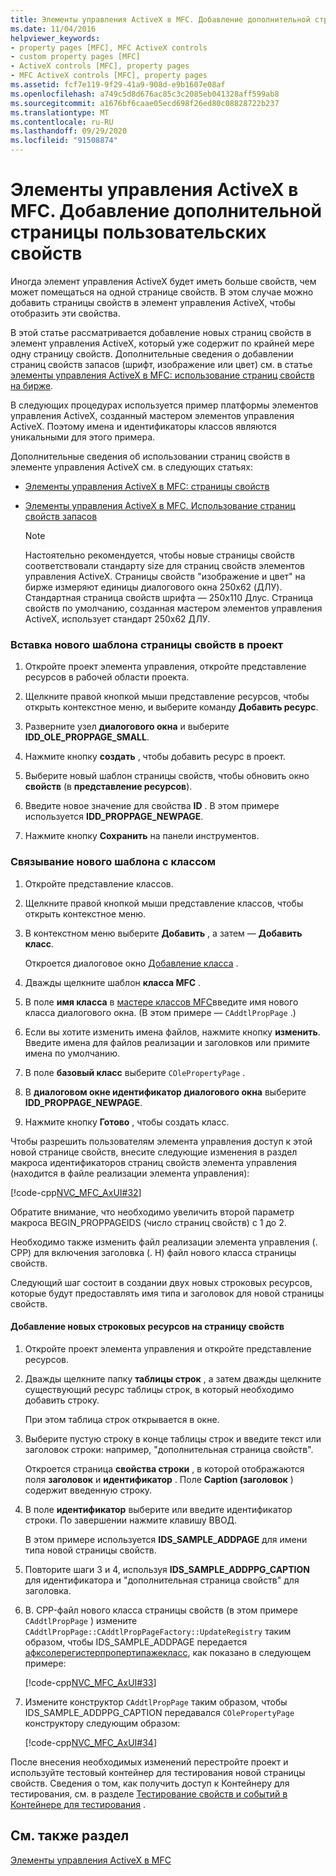 ```yaml
---
title: Элементы управления ActiveX в MFC. Добавление дополнительной страницы пользовательских свойств
ms.date: 11/04/2016
helpviewer_keywords:
- property pages [MFC], MFC ActiveX controls
- custom property pages [MFC]
- ActiveX controls [MFC], property pages
- MFC ActiveX controls [MFC], property pages
ms.assetid: fcf7e119-9f29-41a9-908d-e9b1607e08af
ms.openlocfilehash: a749c5d8d676ac85c3c2085eb041328aff599ab8
ms.sourcegitcommit: a1676bf6caae05ecd698f26ed80c08828722b237
ms.translationtype: MT
ms.contentlocale: ru-RU
ms.lasthandoff: 09/29/2020
ms.locfileid: "91508874"
---
```

# <a name="mfc-activex-controls-adding-another-custom-property-page"></a>Элементы управления ActiveX в MFC. Добавление дополнительной страницы пользовательских свойств

Иногда элемент управления ActiveX будет иметь больше свойств, чем может помещаться на одной странице свойств. В этом случае можно добавить страницы свойств в элемент управления ActiveX, чтобы отобразить эти свойства.

В этой статье рассматривается добавление новых страниц свойств в элемент управления ActiveX, который уже содержит по крайней мере одну страницу свойств. Дополнительные сведения о добавлении страниц свойств запасов (шрифт, изображение или цвет) см. в статье [элементы управления ActiveX в MFC: использование страниц свойств на бирже](mfc-activex-controls-using-stock-property-pages.md).

В следующих процедурах используется пример платформы элементов управления ActiveX, созданный мастером элементов управления ActiveX. Поэтому имена и идентификаторы классов являются уникальными для этого примера.

Дополнительные сведения об использовании страниц свойств в элементе управления ActiveX см. в следующих статьях:

- [Элементы управления ActiveX в MFC: страницы свойств](mfc-activex-controls-property-pages.md)

- [Элементы управления ActiveX в MFC. Использование страниц свойств запасов](mfc-activex-controls-using-stock-property-pages.md)

    > [!NOTE]
    >  Настоятельно рекомендуется, чтобы новые страницы свойств соответствовали стандарту size для страниц свойств элементов управления ActiveX. Страницы свойств "изображение и цвет" на бирже измеряют единицы диалогового окна 250x62 (ДЛУ). Стандартная страница свойств шрифта — 250x110 Длус. Страница свойств по умолчанию, созданная мастером элементов управления ActiveX, использует стандарт 250x62 ДЛУ.

### <a name="to-insert-a-new-property-page-template-into-your-project"></a>Вставка нового шаблона страницы свойств в проект

1. Откройте проект элемента управления, откройте представление ресурсов в рабочей области проекта.

1. Щелкните правой кнопкой мыши представление ресурсов, чтобы открыть контекстное меню, и выберите команду **Добавить ресурс**.

1. Разверните узел **диалогового окна** и выберите **IDD_OLE_PROPPAGE_SMALL**.

1. Нажмите кнопку **создать** , чтобы добавить ресурс в проект.

1. Выберите новый шаблон страницы свойств, чтобы обновить окно **свойств** (в **представление ресурсов**).

1. Введите новое значение для свойства **ID** . В этом примере используется **IDD_PROPPAGE_NEWPAGE**.

1. Нажмите кнопку **Сохранить** на панели инструментов.

### <a name="to-associate-the-new-template-with-a-class"></a>Связывание нового шаблона с классом

1. Откройте представление классов.

1. Щелкните правой кнопкой мыши представление классов, чтобы открыть контекстное меню.

1. В контекстном меню выберите **Добавить** , а затем — **Добавить класс**.

   Откроется диалоговое окно [Добавление класса](../ide/adding-a-class-visual-cpp.md#add-class-dialog-box) .

1. Дважды щелкните шаблон **класса MFC** .

1. В поле **имя класса** в [мастере классов MFC](reference/mfc-add-class-wizard.md)введите имя нового класса диалогового окна. (В этом примере — `CAddtlPropPage` .)

1. Если вы хотите изменить имена файлов, нажмите кнопку **изменить**. Введите имена для файлов реализации и заголовков или примите имена по умолчанию.

1. В поле **базовый класс** выберите `COlePropertyPage` .

1. В **диалоговом окне идентификатор диалогового окна** выберите **IDD_PROPPAGE_NEWPAGE**.

1. Нажмите кнопку **Готово** , чтобы создать класс.

Чтобы разрешить пользователям элемента управления доступ к этой новой странице свойств, внесите следующие изменения в раздел макроса идентификаторов страниц свойств элемента управления (находится в файле реализации элемента управления):

[!code-cpp[NVC_MFC_AxUI#32](codesnippet/cpp/mfc-activex-controls-adding-another-custom-property-page_1.cpp)]

Обратите внимание, что необходимо увеличить второй параметр макроса BEGIN_PROPPAGEIDS (число страниц свойств) с 1 до 2.

Необходимо также изменить файл реализации элемента управления (. CPP) для включения заголовка (. H) файл нового класса страницы свойств.

Следующий шаг состоит в создании двух новых строковых ресурсов, которые будут предоставлять имя типа и заголовок для новой страницы свойств.

#### <a name="to-add-new-string-resources-to-a-property-page"></a>Добавление новых строковых ресурсов на страницу свойств

1. Откройте проект элемента управления и откройте представление ресурсов.

1. Дважды щелкните папку **таблицы строк** , а затем дважды щелкните существующий ресурс таблицы строк, в который необходимо добавить строку.

   При этом таблица строк открывается в окне.

1. Выберите пустую строку в конце таблицы строк и введите текст или заголовок строки: например, "дополнительная страница свойств".

   Откроется страница **свойства строки** , в которой отображаются поля **заголовок** и **идентификатор** . Поле **Caption (заголовок** ) содержит введенную строку.

1. В поле **идентификатор** выберите или введите идентификатор строки. По завершении нажмите клавишу ВВОД.

   В этом примере используется **IDS_SAMPLE_ADDPAGE** для имени типа новой страницы свойств.

1. Повторите шаги 3 и 4, используя **IDS_SAMPLE_ADDPPG_CAPTION** для идентификатора и "дополнительная страница свойств" для заголовка.

1. В. CPP-файл нового класса страницы свойств (в этом примере `CAddtlPropPage` ) измените `CAddtlPropPage::CAddtlPropPageFactory::UpdateRegistry` таким образом, чтобы IDS_SAMPLE_ADDPAGE передается [афксолерегистерпропертипажекласс](reference/registering-ole-controls.md#afxoleregisterpropertypageclass), как показано в следующем примере:

   [!code-cpp[NVC_MFC_AxUI#33](codesnippet/cpp/mfc-activex-controls-adding-another-custom-property-page_2.cpp)]

1. Измените конструктор `CAddtlPropPage` таким образом, чтобы IDS_SAMPLE_ADDPPG_CAPTION передавался `COlePropertyPage` конструктору следующим образом:

   [!code-cpp[NVC_MFC_AxUI#34](codesnippet/cpp/mfc-activex-controls-adding-another-custom-property-page_3.cpp)]

После внесения необходимых изменений перестройте проект и используйте тестовый контейнер для тестирования новой страницы свойств. Сведения о том, как получить доступ к Контейнеру для тестирования, см. в разделе [Тестирование свойств и событий в Контейнере для тестирования](testing-properties-and-events-with-test-container.md) .

## <a name="see-also"></a>См. также раздел

[Элементы управления ActiveX в MFC](mfc-activex-controls.md)
